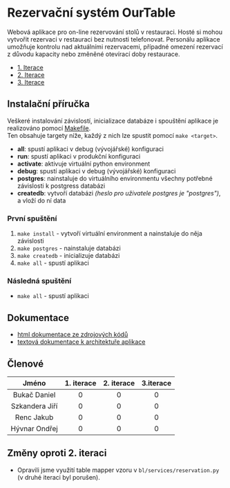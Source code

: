 # Rezervační systém OurTable

Webová aplikace pro on-line rezervování stolů v restauraci.
Hosté si mohou vytvořit rezervaci v restauraci bez nutnosti telefonovat.
Personálu aplikace umožňuje kontrolu nad aktuálními rezervacemi, případné omezení rezervací z důvodu kapacity nebo změněné otevírací doby restaurace.

- [1. Iterace](https://gitlab.fit.cvut.cz/rencjaku/bi-si2021/tree/iterace/01)
- [2. Iterace](https://gitlab.fit.cvut.cz/rencjaku/bi-si2021/tree/iterace/02)
- [3. Iterace](https://gitlab.fit.cvut.cz/rencjaku/bi-si2021/tree/iterace/03)

## Instalační příručka

Veškeré instalování závislostí, inicializace databáze i spouštění aplikace je realizováno pomocí [Makefile](./code/Makefile).  
Ten obsahuje targety níže, každý z nich lze spustit pomocí `make <target>`.

- **all**: spustí aplikaci v debug (vývojářské) konfiguraci
- **run**: spustí aplikaci v produkční konfiguraci
- **activate**: aktivuje virtuální python environment
- **debug**: spustí aplikaci v debug (vývojářské) konfiguraci
- **postgres**: nainstaluje do virtuálního environmentu všechny potřebné závislosti k postgress databázi
- **createdb**: vytvoří databázi _(heslo pro uživatele postgres je "postgres")_, a vloží do ní data

### První spuštění

1. `make install` - vytvoří virtuální environment a nainstaluje do něja závislosti
2. `make postgres` - nainstaluje databázi
3. `make createdb` - inicializuje databázi
4. `make all` - spustí aplikaci

### Následná spuštění

- `make all` - spustí aplikaci

## Dokumentace

- [html dokumentace ze zdrojových kódů](./documentation/code_documentation/_build/html/index.html)
- [textová dokumentace k architektuře aplikace](./documentation/architecture_documentation)

## Členové

|     Jméno      | 1. iterace | 2. iterace | 3.iterace |
| :------------: | :--------: | :--------: | :-------: |
|  Bukač Daniel  |     0      |     0      |     0     |
| Szkandera Jiří |     0      |     0      |     0     |
|   Renc Jakub   |     0      |     0      |     0     |
| Hývnar Ondřej  |     0      |     0      |     0     |

## Změny oproti 2. iteraci

- Opravili jsme využití table mapper vzoru v `bl/services/reservation.py` (v druhé iteraci byl porušen).
